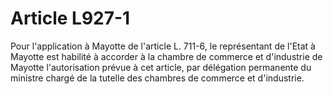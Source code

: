 # Article L927-1

Pour l'application à Mayotte de l'article L. 711-6, le représentant de l'Etat à Mayotte est habilité à accorder à la chambre de commerce et d'industrie de Mayotte l'autorisation prévue à cet article, par délégation permanente du ministre chargé de la tutelle des chambres de commerce et d'industrie.